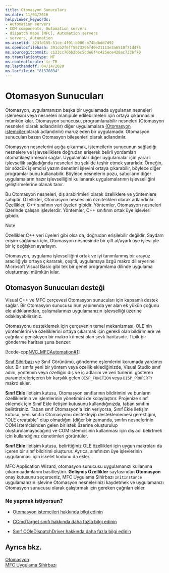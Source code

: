```yaml
---
title: Otomasyon Sunucuları
ms.date: 11/04/2016
helpviewer_keywords:
- Automation servers
- COM components, Automation servers
- dispatch maps [MFC], Automation servers
- servers, Automation
ms.assetid: 523fd155-51ce-4f91-b986-b74bdbdd7d92
ms.openlocfilehash: 391cb2f6ff5673296f40e21113e3a6510f71d475
ms.sourcegitcommit: c123cc76bb2b6c5cde6f4c425ece420ac733bf70
ms.translationtype: MT
ms.contentlocale: tr-TR
ms.lasthandoff: 04/14/2020
ms.locfileid: "81370834"
---
```

# <a name="automation-servers"></a>Otomasyon Sunucuları

Otomasyon, uygulamanızın başka bir uygulamada uygulanan nesneleri işlemesini veya nesneleri manipüle edilebilmeleri için ortaya çıkarmasını mümkün kılar. Otomasyon sunucusu, programlanabilir nesneleri (Otomasyon nesneleri olarak adlandırılır) diğer uygulamalara [(Otomasyon istemcileri](../mfc/automation-clients.md)olarak adlandırılır) maruz eden bir uygulamadır. Otomasyon sunucuları bazen Otomasyon bileşenleri olarak adlandırılır.

Otomasyon nesnelerini açığa çıkarmak, istemcilerin sunucunun sağladığı nesnelere ve işlevselliklere doğrudan erişerek belirli yordamları otomatikleştirmesini sağlar. Uygulamalar diğer uygulamalar için yararlı işlevsellik sağladığında nesneleri bu şekilde teşhir etmek yararlıdır. Örneğin, bir sözcük işlemcisi yazım denetimi işlevini ortaya çıkarabilir, böylece diğer programlar bunu kullanabilir. Böylece nesnelerin pozu, satıcıların diğer uygulamaların hazır işlevselliğini kullanarak uygulamalarının işlevselliğini geliştirmelerine olanak tanır.

Bu Otomasyon nesneleri, dış arabirimleri olarak özelliklere ve yöntemlere sahiptir. Özellikler, Otomasyon nesnesinin öznitelikleri olarak adlandırılır. Özellikler, C++ sınıfının veri üyeleri gibidir. Yöntemler, Otomasyon nesneleri üzerinde çalışan işlevlerdir. Yöntemler, C++ sınıfının ortak üye işlevleri gibidir.

> [!NOTE]
> Özellikler C++ veri üyeleri gibi olsa da, doğrudan erişilebilir değildir. Saydam erişim sağlamak için, Otomasyon nesnesinde bir çift al/ayarlı üye işlevi yle bir iç değişken ayarlayın.

Otomasyon, uygulama işlevselliğini ortak ve iyi tanımlanmış bir arayüz aracılığıyla ortaya çıkararak, çeşitli, uygulamaya özgü makro dilleryerine Microsoft Visual Basic gibi tek bir genel programlama dilinde uygulama oluşturmayı mümkün kılar.

## <a name="support-for-automation-servers"></a><a name="_core_support_for_automation_servers"></a>Otomasyon Sunucuları desteği

Visual C++ ve MFC çerçevesi Otomasyon sunucuları için kapsamlı destek sağlar. Bir Otomasyon sunucusu nun yapımında yer alan ek yükün çoğunu ele aldıklarından, çalışmalarınızı uygulamanızın işlevselliği üzerine odaklayabilirsiniz.

Otomasyonu desteklemek için çerçevenin temel mekanizması, OLE'nin yöntemlerini ve özelliklerini ortaya çıkarmak için gerekli olan bildirimlere ve çağrılara genişleyen bir makro kümesi olan sevk haritasıdır. Tipik bir gönderme haritası şuna benzer:

[!code-cpp[NVC_MFCAutomation#1](../mfc/codesnippet/cpp/automation-servers_1.cpp)]

[Sınıf Sihirbazı](reference/mfc-class-wizard.md) ve Sınıf Görünümü, gönderme eşlemlerini korumada yardımcı olur. Bir sınıfa yeni bir yöntem veya özellik eklediğinizde, Visual Studio sınıf adını, yöntemin veya özelliğin dış ve iç adlarını ve veri türlerini gösteren parametreleriçeren bir karşılık gelen `DISP_FUNCTION` veya `DISP_PROPERTY` makro ekler.

**Sınıf Ekle** iletişim kutusu, Otomasyon sınıflarının bildirimini ve bunların özelliklerinin ve işlemlerinin yönetimini de kolaylaştırır. Projenize sınıf eklemek için Sınıf Ekle iletişim kutusunu kullandığınızda, taban sınıfını belirtirsiniz. Taban sınıf Otomasyon'a izin veriyorsa, Sınıf Ekle iletişim kutusu, yeni sınıfın Otomasyonu destekleyip desteklememesi gerektiğini, "OLE creatable" olup olmadığını (diğer bir zamanda, sınıfın nesnelerinin COM istemcisinden gelen bir istek üzerine oluşturulup oluşturulamayacağını) ve COM istemcisinin kullanması için dış adı belirtmek için kullandığınız denetimleri görüntüler.

**Sınıf Ekle** iletişim kutusu, belirttiğiniz OLE özellikleri için uygun makroları da içeren bir sınıf bildirimi oluşturur. Ayrıca, sınıfınızın üye işlevlerinin uygulanması için iskelet kodunu da ekler.

MFC Application Wizard, otomasyon sunucusu uygulamanızı kullanıma çıkarmaadımlarını basitleştirir. **Gelişmiş Özellikler** sayfasından **Otomasyon** onay kutusunu seçerseniz, MFC Uygulama Sihirbazı `InitInstance` uygulamanızın işlevine Otomasyon nesnelerinizi kaydetmek ve uygulamanızı Otomasyon sunucusu olarak çalıştırmak için gereken çağrıları ekler.

### <a name="what-do-you-want-to-do"></a>Ne yapmak istiyorsun?

- [Otomasyon istemcileri hakkında bilgi edinin](../mfc/automation-clients.md)

- [CCmdTarget sınıfı hakkında daha fazla bilgi edinin](../mfc/reference/ccmdtarget-class.md)

- [Sınıf COleDispatchDriver hakkında daha fazla bilgi edinin](../mfc/reference/coledispatchdriver-class.md)

## <a name="see-also"></a>Ayrıca bkz.

[Otomasyon](../mfc/automation.md)<br/>
[MFC Uygulama Sihirbazı](../mfc/reference/mfc-application-wizard.md)

